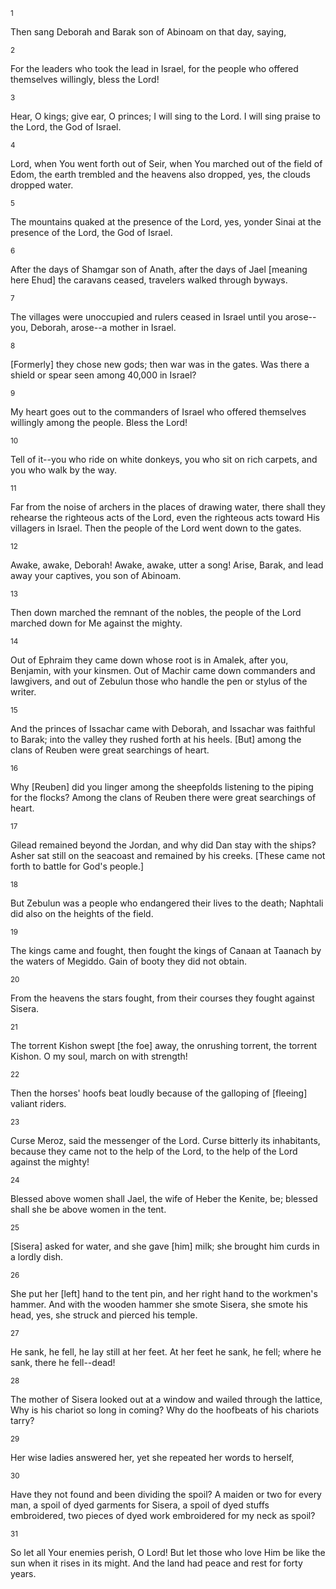 <sup>1</sup> 

Then sang Deborah and Barak son of Abinoam on that day, saying, 

<sup>2</sup> 

For the leaders who took the lead in Israel, for the people who offered themselves willingly, bless the Lord! 

<sup>3</sup> 

Hear, O kings; give ear, O princes; I will sing to the Lord. I will sing praise to the Lord, the God of Israel. 

<sup>4</sup> 

Lord, when You went forth out of Seir, when You marched out of the field of Edom, the earth trembled and the heavens also dropped, yes, the clouds dropped water. 

<sup>5</sup> 

The mountains quaked at the presence of the Lord, yes, yonder Sinai at the presence of the Lord, the God of Israel. 

<sup>6</sup> 

After the days of Shamgar son of Anath, after the days of Jael [meaning here Ehud] the caravans ceased, travelers walked through byways. 

<sup>7</sup> 

The villages were unoccupied and rulers ceased in Israel until you arose--you, Deborah, arose--a mother in Israel. 

<sup>8</sup> 

[Formerly] they chose new gods; then war was in the gates. Was there a shield or spear seen among 40,000 in Israel? 

<sup>9</sup> 

My heart goes out to the commanders of Israel who offered themselves willingly among the people. Bless the Lord! 

<sup>10</sup> 

Tell of it--you who ride on white donkeys, you who sit on rich carpets, and you who walk by the way. 

<sup>11</sup> 

Far from the noise of archers in the places of drawing water, there shall they rehearse the righteous acts of the Lord, even the righteous acts toward His villagers in Israel. Then the people of the Lord went down to the gates. 

<sup>12</sup> 

Awake, awake, Deborah! Awake, awake, utter a song! Arise, Barak, and lead away your captives, you son of Abinoam. 

<sup>13</sup> 

Then down marched the remnant of the nobles, the people of the Lord marched down for Me against the mighty. 

<sup>14</sup> 

Out of Ephraim they came down whose root is in Amalek, after you, Benjamin, with your kinsmen. Out of Machir came down commanders and lawgivers, and out of Zebulun those who handle the pen or stylus of the writer. 

<sup>15</sup> 

And the princes of Issachar came with Deborah, and Issachar was faithful to Barak; into the valley they rushed forth at his heels. [But] among the clans of Reuben were great searchings of heart. 

<sup>16</sup> 

Why [Reuben] did you linger among the sheepfolds listening to the piping for the flocks? Among the clans of Reuben there were great searchings of heart. 

<sup>17</sup> 

Gilead remained beyond the Jordan, and why did Dan stay with the ships? Asher sat still on the seacoast and remained by his creeks. [These came not forth to battle for God's people.] 

<sup>18</sup> 

But Zebulun was a people who endangered their lives to the death; Naphtali did also on the heights of the field. 

<sup>19</sup> 

The kings came and fought, then fought the kings of Canaan at Taanach by the waters of Megiddo. Gain of booty they did not obtain. 

<sup>20</sup> 

From the heavens the stars fought, from their courses they fought against Sisera. 

<sup>21</sup> 

The torrent Kishon swept [the foe] away, the onrushing torrent, the torrent Kishon. O my soul, march on with strength! 

<sup>22</sup> 

Then the horses' hoofs beat loudly because of the galloping of [fleeing] valiant riders. 

<sup>23</sup> 

Curse Meroz, said the messenger of the Lord. Curse bitterly its inhabitants, because they came not to the help of the Lord, to the help of the Lord against the mighty! 

<sup>24</sup> 

Blessed above women shall Jael, the wife of Heber the Kenite, be; blessed shall she be above women in the tent. 

<sup>25</sup> 

[Sisera] asked for water, and she gave [him] milk; she brought him curds in a lordly dish. 

<sup>26</sup> 

She put her [left] hand to the tent pin, and her right hand to the workmen's hammer. And with the wooden hammer she smote Sisera, she smote his head, yes, she struck and pierced his temple. 

<sup>27</sup> 

He sank, he fell, he lay still at her feet. At her feet he sank, he fell; where he sank, there he fell--dead! 

<sup>28</sup> 

The mother of Sisera looked out at a window and wailed through the lattice, Why is his chariot so long in coming? Why do the hoofbeats of his chariots tarry? 

<sup>29</sup> 

Her wise ladies answered her, yet she repeated her words to herself, 

<sup>30</sup> 

Have they not found and been dividing the spoil? A maiden or two for every man, a spoil of dyed garments for Sisera, a spoil of dyed stuffs embroidered, two pieces of dyed work embroidered for my neck as spoil? 

<sup>31</sup> 

So let all Your enemies perish, O Lord! But let those who love Him be like the sun when it rises in its might. And the land had peace and rest for forty years.